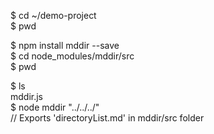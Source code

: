 $ cd ~/demo-project  
$ pwd

$ npm install mddir --save  
$ cd node_modules/mddir/src  
$ pwd  

$ ls  
mddir.js  
$ node mddir "../../../"  
// Exports 'directoryList.md' in mddir/src folder  


